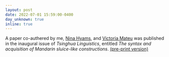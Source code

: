 ```yaml
---
layout: post
date: 2022-07-01 15:59:00-0400
day_unknown: true
inline: true
---
```


A paper co-authered by me, [Nina Hyams](https://linguistics.ucla.edu/person/nina-hyams/), and [Victoria Mateu](https://www.victoriamateu.com) was published in the inaugural issue of *Tsinghua Linguistics*, entitled *The syntax and acquisition of Mandarin sluice-like constructions*. <a href="/assets/pdf/Liu_et_al_2022_Mandarin_sluicing.pdf" target="_new">(pre-print version)</a>

